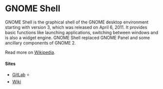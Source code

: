 # GNOME Shell

GNOME Shell is the graphical shell of the GNOME desktop environment starting with version 3, which was released on April 6, 2011. It provides basic functions like launching applications, switching between windows and is also a widget engine. GNOME Shell replaced GNOME Panel and some ancillary components of GNOME 2.

Read more on [Wikipedia](https://en.wikipedia.org/wiki/GNOME_Shell).

#### Sites
- [GitLab](https://gitlab.gnome.org/GNOME/gnome-shell) ⭐
- [Wiki](https://wiki.gnome.org/Projects/GnomeShell)
